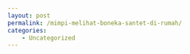 ```yaml
---
layout: post
permalink: /mimpi-melihat-boneka-santet-di-rumah/
categories:
    - Uncategorized
---
```


